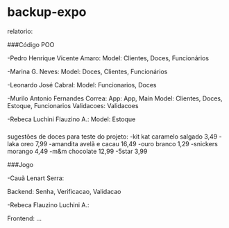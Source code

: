 # backup-expo
relatorio:

###Código POO

-Pedro Henrique Vicente Amaro: 
Model: Clientes, Doces, Funcionários

-Marina G. Neves:
Model: Doces, Clientes, Funcionários

-Leonardo José Cabral:
Model: Funcionarios, Doces

-Murilo Antonio Fernandes Correa:
App: App, Main
Model: Clientes, Doces, Estoque, Funcionarios
Validacoes: Validacoes

-Rebeca Luchini Flauzino A.:
Model: Estoque

###
sugestões de doces para teste do projeto:
-kit kat caramelo salgado 3,49
-laka oreo 7,99
-amandita avelã e cacau 16,49
-ouro branco 1,29
-snickers morango 4,49
-m&m chocolate 12,99
-5star 3,99

###Jogo

-Cauã Lenart Serra:

Backend: Senha, Verificacao, Validacao

-Rebeca Flauzino Luchini A.: 

Frontend: ...



